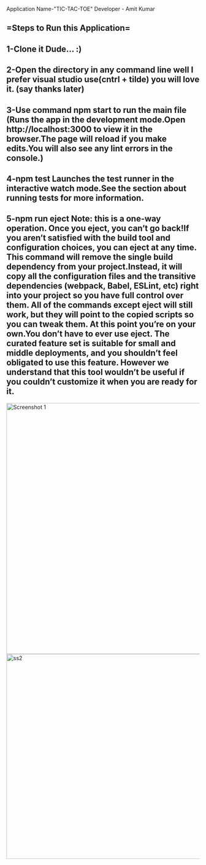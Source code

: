 Application Name-"TIC-TAC-TOE"
Developer - Amit Kumar


=Steps to Run this Application=
---------------------------------------------------------------------
1-Clone it Dude... :)
----------------------------------------------------------------------
2-Open the directory in any command line well I prefer visual studio use(cntrl + tilde) you will love it. (say thanks later)
----------------------------------------------------------------------
3-Use command npm start to run the main file (Runs the app in the development mode.Open http://localhost:3000 to view it in the browser.The page will reload if you make edits.You will also see any lint errors in the console.)
----------------------------------------------------------------------
4-npm test Launches the test runner in the interactive watch mode.See the section about running tests for more information.
-----------------------------------------------------------------------
5-npm run eject Note: this is a one-way operation. Once you eject, you can’t go back!If you aren’t satisfied with the build tool and configuration choices, you can eject at any time. This command will remove the single build dependency from your project.Instead, it will copy all the configuration files and the transitive dependencies (webpack, Babel, ESLint, etc) right into your project so you have full control over them. All of the commands except eject will still work, but they will point to the copied scripts so you can tweak them. At this point you’re on your own.You don’t have to ever use eject. The curated feature set is suitable for small and middle deployments, and you shouldn’t feel obligated to use this feature. However we understand that this tool wouldn’t be useful if you couldn’t customize it when you are ready for it.
-----------------------------------------------------------------------
<img width="654" alt="Screenshot 1" src="https://user-images.githubusercontent.com/30805079/87459483-136b9d80-c629-11ea-80de-119ac6b13685.PNG">
<img width="534" alt="ss2" src="https://user-images.githubusercontent.com/30805079/87459627-3f871e80-c629-11ea-9b8a-91efa2994d88.PNG">
